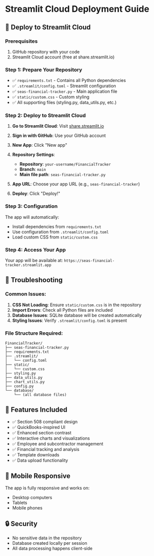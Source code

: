 # Streamlit Cloud Deployment Guide

## 🚀 Deploy to Streamlit Cloud

### Prerequisites
1. GitHub repository with your code
2. Streamlit Cloud account (free at share.streamlit.io)

### Step 1: Prepare Your Repository
- ✅ `requirements.txt` - Contains all Python dependencies
- ✅ `.streamlit/config.toml` - Streamlit configuration
- ✅ `seas-financial-tracker.py` - Main application file
- ✅ `static/custom.css` - Custom styling
- ✅ All supporting files (styling.py, data_utils.py, etc.)

### Step 2: Deploy to Streamlit Cloud

1. **Go to Streamlit Cloud**: Visit [share.streamlit.io](https://share.streamlit.io)

2. **Sign in with GitHub**: Use your GitHub account

3. **New App**: Click "New app"

4. **Repository Settings**:
   - **Repository**: `your-username/FinancialTracker`
   - **Branch**: `main`
   - **Main file path**: `seas-financial-tracker.py`

5. **App URL**: Choose your app URL (e.g., `seas-financial-tracker`)

6. **Deploy**: Click "Deploy!"

### Step 3: Configuration

The app will automatically:
- Install dependencies from `requirements.txt`
- Use configuration from `.streamlit/config.toml`
- Load custom CSS from `static/custom.css`

### Step 4: Access Your App

Your app will be available at:
`https://seas-financial-tracker.streamlit.app`

## 🔧 Troubleshooting

### Common Issues:

1. **CSS Not Loading**: Ensure `static/custom.css` is in the repository
2. **Import Errors**: Check all Python files are included
3. **Database Issues**: SQLite database will be created automatically
4. **Styling Issues**: Verify `.streamlit/config.toml` is present

### File Structure Required:
```
FinancialTracker/
├── seas-financial-tracker.py
├── requirements.txt
├── .streamlit/
│   └── config.toml
├── static/
│   └── custom.css
├── styling.py
├── data_utils.py
├── chart_utils.py
├── config.py
└── database/
    └── (all database files)
```

## 🎯 Features Included

- ✅ Section 508 compliant design
- ✅ QuickBooks-inspired UI
- ✅ Enhanced section contrast
- ✅ Interactive charts and visualizations
- ✅ Employee and subcontractor management
- ✅ Financial tracking and analysis
- ✅ Template downloads
- ✅ Data upload functionality

## 📱 Mobile Responsive

The app is fully responsive and works on:
- Desktop computers
- Tablets
- Mobile phones

## 🔒 Security

- No sensitive data in the repository
- Database created locally per session
- All data processing happens client-side
